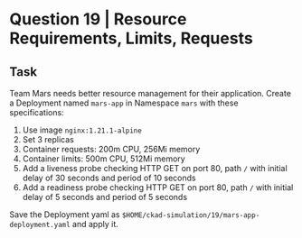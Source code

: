 # Question 19 | Resource Requirements, Limits, Requests

## Task
Team Mars needs better resource management for their application. Create a Deployment named `mars-app` in Namespace `mars` with these specifications:

1. Use image `nginx:1.21.1-alpine`
2. Set 3 replicas
3. Container requests: 200m CPU, 256Mi memory
4. Container limits: 500m CPU, 512Mi memory
5. Add a liveness probe checking HTTP GET on port 80, path `/` with initial delay of 30 seconds and period of 10 seconds
6. Add a readiness probe checking HTTP GET on port 80, path `/` with initial delay of 5 seconds and period of 5 seconds

Save the Deployment yaml as `$HOME/ckad-simulation/19/mars-app-deployment.yaml` and apply it.
